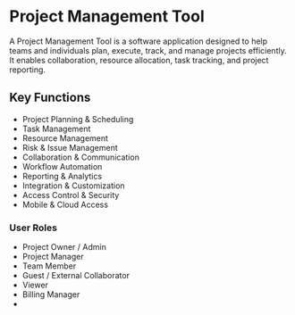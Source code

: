 # Project Management Tool

A Project Management Tool is a software application designed to help teams and individuals plan, execute, track, and manage projects efficiently. It enables collaboration, resource allocation, task tracking, and project reporting.

## Key Functions

- Project Planning & Scheduling
- Task Management
- Resource Management
- Risk & Issue Management
- Collaboration & Communication
- Workflow Automation
- Reporting & Analytics
- Integration & Customization
- Access Control & Security
- Mobile & Cloud Access 

### User Roles

- Project Owner / Admin
- Project Manager 
- Team Member
- Guest / External Collaborator 
- Viewer
- Billing Manager
-  